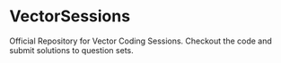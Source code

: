 # VectorSessions

Official Repository for Vector Coding Sessions.
Checkout the code and submit solutions to question sets.
